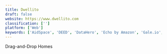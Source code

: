 ```yaml
---
title: Dwellito
draft: false 
website: https://www.dwellito.com
classification: ['']
platform: ['Web']
keywords: ['AidSpace', 'DEED', 'DataHero', 'Echo by Amazon', 'Gale.io', 'GivingWay', 'Golden Volunteer Organizer', 'HomeRun for HomeKit', 'ICON Home', 'Scout Alarm', 'Smartians', 'TetraShed', 'Totals for Uber', 'Whyd', 'ellum', 'ioBroker']
---
```

Drag-and-Drop Homes